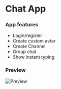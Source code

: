 # Chat App

### App features

- Login/register
- Create custom avtar
- Create Channel
- Group chat
- Show instant typing

### Preview
![Preview](https://github.com/maheshcheliya/SmackApp/blob/master/video/fastvideo.gif?raw=true)
